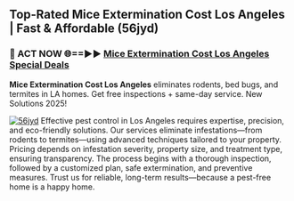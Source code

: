 ## Top-Rated Mice Extermination Cost Los Angeles | Fast & Affordable (56jyd)

<h3>🐜 ACT NOW 🌐==►► <a href="https://tinyurl.com/yc7vsfwc" rel="nofollow">Mice Extermination Cost Los Angeles Special Deals</a></h3>

**Mice Extermination Cost Los Angeles** eliminates rodents, bed bugs, and termites in LA homes. Get free inspections + same-day service. New Solutions 2025!

[![56jyd](https://i.imgur.com/1VzRXn8.jpeg)](https://tinyurl.com/yc7vsfwc)
Effective pest control in Los Angeles requires expertise, precision, and eco-friendly solutions. Our services eliminate infestations—from rodents to termites—using advanced techniques tailored to your property. Pricing depends on infestation severity, property size, and treatment type, ensuring transparency. The process begins with a thorough inspection, followed by a customized plan, safe extermination, and preventive measures. Trust us for reliable, long-term results—because a pest-free home is a happy home.